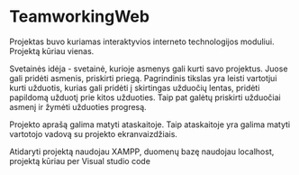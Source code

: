 # TeamworkingWeb

Projektas buvo kuriamas interaktyvios interneto technologijos moduliui. Projektą kūriau vienas.

Svetainės idėja - svetainė, kurioje asmenys gali kurti savo projektus. Juose gali pridėti asmenis, priskirti priegą. Pagrindinis tikslas yra leisti vartotjui kurti
užduotis, kurias gali pridėti į skirtingas užduočių lentas, pridėti papildomą užduotį prie kitos užduoties. Taip pat galėtų priskirti užduočiai asmenį ir žymėti užduoties
progresą.

Projekto aprašą galima matyti ataskaitoje. Taip ataskaitoje yra galima matyti vartotojo vadovą su projekto ekranvaizdžiais.

Atidaryti projektą naudojau XAMPP, duomenų bazę naudojau localhost, projektą kūriau per Visual studio code
